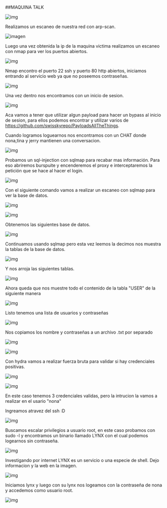 ##MAQUINA TALK

![img](https://github.com/Qu0kk4/Quokka/blob/main/HackMyVm/image/Captura%20de%20pantalla%202024-04-11%20201954.png)

Realizamos un escaneo de nuestra red con arp-scan.

![imagen](https://github.com/Qu0kk4/Quokka/blob/main/HackMyVm/image/Captura%20de%20pantalla%202024-04-08%20194154.png)

Luego una vez obtenida la ip de la maquina victima realizamos un escaneo con nmap para ver los puertos abiertos.

![img](https://github.com/Qu0kk4/Quokka/blob/main/HackMyVm/image/Captura%20de%20pantalla%202024-04-08%20194351.png)

Nmap encontro el puerto 22 ssh y puerto 80 http abiertos, iniciamos entrando al servicio web ya que no poseemos contraseñas.

![img](https://github.com/Qu0kk4/Quokka/blob/main/HackMyVm/image/Captura%20de%20pantalla%202024-04-08%20195922.png)

Una vez dentro nos encontramos con un inicio de sesion.

![img](https://github.com/Qu0kk4/Quokka/blob/main/HackMyVm/image/Captura%20de%20pantalla%202024-04-08%20195151.png)

Aca vamos a tener que utilizar algun payload para hacer un bypass al inicio de sesion, para ellos podemos encontrar y utilizar varios de https://github.com/swisskyrepo/PayloadsAllTheThings.

Cuando logramos loguearnos nos encontramos con un CHAT donde nona,tina y jerry mantienen una conversacion.

![img](https://github.com/Qu0kk4/Quokka/blob/main/HackMyVm/image/Captura%20de%20pantalla%202024-04-08%20195242.png)

Probamos un sql-injection con sqlmap para recabar mas información. Para eso abriremos burspuite y encenderemos el proxy e interceptaremos la petición que se hace al hacer el login.

![img](https://github.com/Qu0kk4/Quokka/blob/main/HackMyVm/image/Captura%20de%20pantalla%202024-04-08%20203804.png)

Con el siguiente comando vamos a realizar un escaneo con sqlmap para ver la base de datos.

![img](https://github.com/Qu0kk4/Quokka/blob/main/HackMyVm/image/Captura%20de%20pantalla%202024-04-08%20204408.png)

![img](https://github.com/Qu0kk4/Quokka/blob/main/HackMyVm/image/Captura%20de%20pantalla%202024-04-11%20192410.png)

Obtenemos las siguientes base de datos.

![img](https://github.com/Qu0kk4/Quokka/blob/main/HackMyVm/image/Captura%20de%20pantalla%202024-04-11%20192359.png)

Continuamos usando sqlmap pero esta vez leemos la decimos nos muestra la tablas de la base de datos.

![img](https://github.com/Qu0kk4/Quokka/blob/main/HackMyVm/image/Captura%20de%20pantalla%202024-04-11%20192936.png)

Y nos arroja las siguientes tablas.

![img](https://github.com/Qu0kk4/Quokka/blob/main/HackMyVm/image/Captura%20de%20pantalla%202024-04-11%20193049.png)

Ahora queda que nos muestre todo el contenido de la tabla "USER" de la siguiente manera

![img](https://github.com/Qu0kk4/Quokka/blob/main/HackMyVm/image/Captura%20de%20pantalla%202024-04-11%20193726.png)

Listo tenemos una lista de usuarios y contraseñas

![img](https://github.com/Qu0kk4/Quokka/blob/main/HackMyVm/image/Captura%20de%20pantalla%202024-04-11%20194829.png)

Nos copiamos los nombre y contraseñas a un archivo .txt por separado

![img](https://github.com/Qu0kk4/Quokka/blob/main/HackMyVm/image/Captura%20de%20pantalla%202024-04-11%20195115.png)

![img](https://github.com/Qu0kk4/Quokka/blob/main/HackMyVm/image/Captura%20de%20pantalla%202024-04-11%20195120.png)

Con hydra vamos a realizar fuerza bruta para validar si hay credenciales positivas.

![img](https://github.com/Qu0kk4/Quokka/blob/main/HackMyVm/image/Captura%20de%20pantalla%202024-04-11%20195207.png)

![img](https://github.com/Qu0kk4/Quokka/blob/main/HackMyVm/image/Captura%20de%20pantalla%202024-04-11%20200126.png)

En este caso tenemos 3 credenciales validas, pero la intrucion la vamos a realizar en el usario "nona"

Ingreamos atravez del ssh :D

![img](https://github.com/Qu0kk4/Quokka/blob/main/HackMyVm/image/Captura%20de%20pantalla%202024-04-11%20200228.png)

Buscamos escalar privilegios a usuario root, en este caso probamos con sudo -l y encontramos un binario llamado LYNX con el cual podemos logearnos sin contraseña.

![img](https://github.com/Qu0kk4/Quokka/blob/main/HackMyVm/image/Captura%20de%20pantalla%202024-04-11%20200939.png)

Investigando por internet LYNX es un servicio o una especie de shell. Dejo informacion y la web en la imagen.

![img](https://github.com/Qu0kk4/Quokka/blob/main/HackMyVm/image/Captura%20de%20pantalla%202024-04-11%20201740.png)

Iniciamos lynx y luego con su lynx nos logeamos con la contraseña de nona y accedemos como usuario root.

![img](https://github.com/Qu0kk4/Quokka/blob/main/HackMyVm/image/Captura%20de%20pantalla%202024-04-11%20201700.png)

